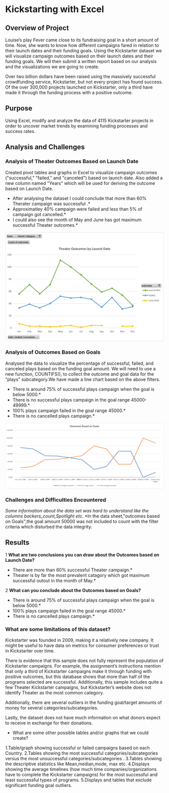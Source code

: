 # Kickstarting with Excel

## Overview of Project

Louise’s play Fever came close to its fundraising goal in a short amount of time. Now, she wants to know how different campaigns fared in relation to their launch dates and their funding goals. Using the Kickstarter dataset we will visualize campaign outcomes based on their launch dates and their funding goals. We will then submit a written report based on our analysis and the visualizations we are going to create.

Over two billion dollars have been raised using the massively successful crowdfunding service, Kickstarter, but not every project has found success. Of the over 300,000 projects launched on Kickstarter, only a third have made it through the funding process with a positive outcome.


## Purpose

Using Excel, modify and analyze the data of 4115 Kickstarter projects in order to uncover market trends by examining funding processes and success rates.


## Analysis and Challenges

### Analysis of Theater Outcomes Based on Launch Date
Created pivot tables and graphs in Excel to visualize campaign outcomes ("successful," "failed," and "canceled") based on launch date. Also added a new column named "Years" which will be used for deriving the outcome based on Launch Date.
* After analysing the dataset I could conclude that more than 60% Therater campaign was successful .*
* Approximatley 40% campaign were failed and less than 5% of campaign got cancelled.*
* I could also see the month of May and June has got maximum successful Theater outcomes.*

![Theater Outcome Based on Launch Date](Images/Theater_Outcomes_vs_Launch.png)

### Analysis of Outcomes Based on Goals
Analysed the data to visualize the percentage of successful, failed, and canceled plays based on the funding goal amount. We will need to use a new function, COUNTIFS(), to collect the outcome and goal data for the “plays” subcategory.We have made a line chart based on the above filters.
* There is around 75% of successful plays campaign when the goal is below 5000.*
* There is no successful plays campaign in the goal range 45000-49999.*
* 100% plays campaign failed in the goal range 45000.*
* There is no cancelled plays campaign.*

![Outcomes Based on Goals](Images/Outcomes_vs_Goals.png)

### Challenges and Difficulties Encountered

*Some information about the data set was hard to understand like the columns backers_count,Spotlight etc.*
*In the data sheet,"outcomes based on Goals",the goal amount 50000 was not included to count with the filter criteria which disturbed the data integrity. 


## Results

1 **What are two conclusions you can draw about the Outcomes based on Launch Date?**

* There are more than 60% successful Theater campaign.*
* Theater is by far the most prevalent catagory which got maximum successful outout in the month of May.*

2 **What can you conclude about the Outcomes based on Goals?**

* There is around 75% of successful plays campaign when the goal is below 5000.*
* 100% plays campaign failed in the goal range 45000.*
* There is no cancelled plays campaign.*

### What are some limitations of this dataset?

Kickstarter was founded in 2009, making it a relatively new company. It might be useful to have data on metrics for consumer preferences or trust in Kickstarter over time.

There is evidence that this sample does not fully represent the population of Kickstarter campaigns. For example, the assignment’s instructions mention that only a third of Kickstarter campaigns make it through funding with positive outcomes, but this database shows that more than half of the programs selected are successful. Additionally, this sample includes quite a few Theater Kickstarter campaigns, but Kickstarter’s website does not identify Theater as the most common category.

Additionally, there are several outliers in the funding goal/target amounts of money for several categories/subcategories.

Lastly, the dataset does not have much information on what donors expect to receive in exchange for their donations.

- What are some other possible tables and/or graphs that we could create?

1.Table/graph showing successful or failed campaigns based on each Country.
2.Tables showing the most successful categories/subcategories versus the most unsuccessful categories/subcategories .
3.Tables showing the descriptive statistics like Mean,median,mode, max etc.
4.Displays showing the average timelines (how much time companies/organizations have to complete the Kickstarter campaigns) for the most successful and least successful types of programs.
5.Displays and tables that exclude significant funding goal outliers.


